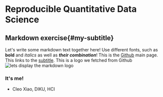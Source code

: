 ﻿# Reproducible Quantitative Data Science
## Markdown exercise{#my-subtitle}
Let's write some markdown text together here! Use different fonts, such as **bold** and *italics* as well as ***their combination***!
This is the [Github](https://github.com/) main page.
This links to the [subtitle](#my-subtitle).
This is a logo we fetched from Github ![lets display the markdown logo](https://raw.githubusercontent.com/melanieganz/ReproducibleQuantitativeDataAnalysis-2025/main/markdown/Markdown-mark.jpg)

 ### It's me!
 - Cleo Xiao, DIKU, HCI

